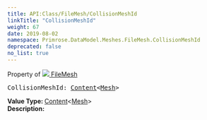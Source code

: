 ```yaml
---
title: API:Class/FileMesh/CollisionMeshId
linkTitle: "CollisionMeshId"
weight: 67
date: 2019-08-02
namespace: Primrose.DataModel.Meshes.FileMesh.CollisionMeshId
deprecated: false
no_list: true
---
```

Property of <a href="/docs/api-reference/Class/FileMesh"><img src="/icons/silk/mesh.png"/>&nbsp;FileMesh</a>
<pre class="method-declaration">
CollisionMeshId: <a class="type" href="/docs/api-reference/Misc/Content">Content</a><<a class="type" href="/docs/api-reference/Asset/Mesh">Mesh</a>></pre>
<b>Value Type: </b>
<a class="type" href="/docs/api-reference/Misc/Content">Content</a><<a class="type" href="/docs/api-reference/Asset/Mesh">Mesh</a>>
<br/>
<b>Description: </b>
